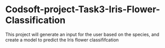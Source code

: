 # Codsoft-project-Task3-Iris-Flower-Classification
This project will generate an input for the user based on the species, and create a model to predict the Iris flower classififcation
